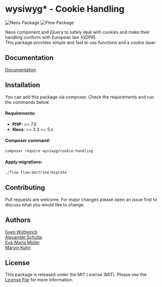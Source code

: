 # wysiwyg* - Cookie Handling
 
![Neos Package](https://img.shields.io/badge/Neos-Package-blue.svg "Neos Package")
![Flow Package](https://img.shields.io/badge/Flow-Package-orange.svg "Flow Package")
 
Neos component and jQuery to safely deal with cookies and make their handling conform with European law (GDPR).   
This package provides simple and fast to use functions and a cookie layer. 

## Documentation

[Documentation](https://wysiwyg-software-design.github.io/Wysiwyg.CookieHandling)

## Installation
 
You can add this package via composer. Check the requirements and run the commands below.

#### Requirements:
- **PHP:** >= 7.0
- **Neos:** >= 3.3 <= 5.x

#### Composer command:
```bash
composer require wysiwyg/cookie-handling
```

#### Apply migrations:
```bash
./flow flow:doctrine:migrate
```

## Contributing
Pull requests are welcome. For major changes please open an issue first to discuss what you would like to change.

## Authors
[Sven Wütherich](https://github.com/svwu)  
[Alexander Schulte](https://github.com/Alex-Schulte)  
[Eva-Maria Müller](https://github.com/emmue)  
[Marvin Kuhn](https://github.com/breadlesscode)

## License

This package is released under the MIT License (MIT). Please see the [License File](LICENSE) for more information.